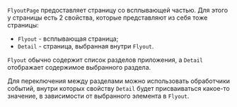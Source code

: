 `FlyoutPage` предоставляет страницу со всплывающей частью. Для этого у страницы есть 2 свойства, которые представляют из себя тоже страницы:
- `Flyout` - всплывающая страница;
- `Detail` - страница, выбранная внутри `Flyout`.

`Flyout` обычно содержит список разделов приложения, а `Detail` отображает содержимое выбранного раздела.

Для переключения между разделами можно использовать обработчики событий, внутри которых свойству `Detail` будет присваиваться какое-то значение, в зависимости от выбранного элемента в `Flyout`.